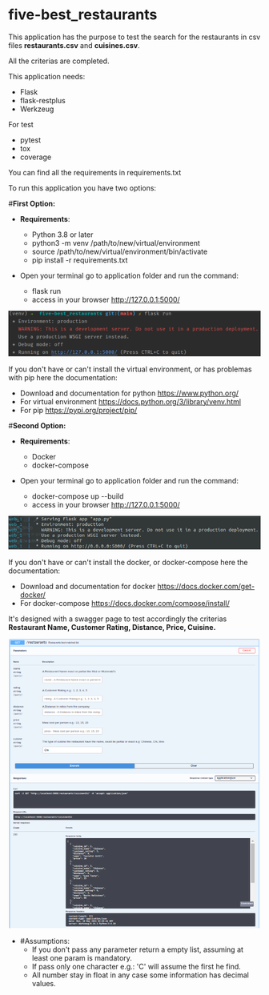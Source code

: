 # five-best_restaurants

This application has the purpose to test the search for the restaurants in csv files **restaurants.csv**
and **cuisines.csv**.

All the criterias are completed.

This application needs:
- Flask
- flask-restplus
- Werkzeug

For test
- pytest
- tox
- coverage

You can find all the requirements in requirements.txt

To run this application you have two options:

#**First Option:**
- **Requirements**:
  
    - Python 3.8 or later
    - python3 -m venv /path/to/new/virtual/environment
    - source /path/to/new/virtual/environment/bin/activate
    - pip install -r requirements.txt
    
- Open your terminal go to application folder and run the command:

    - flask run
    - access in your browser http://127.0.0.1:5000/

![alt text](https://github.com/c1c4/five-best_restaurants/blob/main/flask_run.png?raw=true)
    
If you don't have or can't install the virtual environment, or has problemas with pip here the documentation:

 - Download and documentation for python https://www.python.org/
 - For virtual environment https://docs.python.org/3/library/venv.html
 - For pip https://pypi.org/project/pip/

#**Second Option:**
- **Requirements**:
  
    - Docker
    - docker-compose
    
- Open your terminal go to application folder and run the command:

    - docker-compose up --build
    - access in your browser http://127.0.0.1:5000/

![alt text](https://github.com/c1c4/five-best_restaurants/blob/main/docker_compose_up.png?raw=true)
    
If you don't have or can't install the docker, or docker-compose here the documentation:

 - Download and documentation for docker https://docs.docker.com/get-docker/
 - For docker-compose https://docs.docker.com/compose/install/


It's designed with a swagger page to test accordingly the criterias **Restaurant Name, Customer Rating, Distance, Price, Cuisine.**

![alt text](https://github.com/c1c4/five-best_restaurants/blob/main/search.png?raw=true)

- #Assumptions:
  - If you don't pass any parameter return a empty list, assuming at least one param is mandatory.
  - If pass only one character e.g.: 'C' will assume the first he find.
  - All number stay in float in any case some information has decimal values.
    
